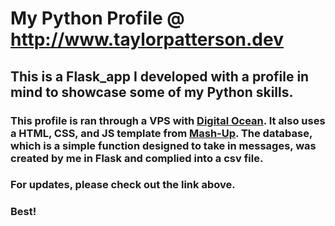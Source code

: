# My Python Profile @ http://www.taylorpatterson.dev

## This is a Flask_app I developed with a profile in mind to showcase some of my Python skills.

### This profile is ran through a VPS with [Digital Ocean](https://www.digitalocean.com/).  It also uses a HTML, CSS, and JS template from [Mash-Up](http://www.mashup-template.com/).  The database, which is a simple function designed to take in messages, was created by me in Flask and complied into a csv file. 

### For updates, please check out the link above.

### Best!
